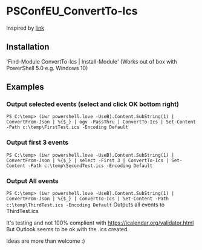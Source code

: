 # PSConfEU_ConvertTo-Ics

Inspired by [link](http://www.powertheshell.com/agendacompetition/)

## Installation
'Find-Module ConvertTo-Ics | Install-Module'
(Works out of box with PowerShell 5.0 e.g. Windows 10)


## Examples 
### Output selected events (select and click OK bottom right)
`PS C:\temp> (iwr powershell.love -UseB).Content.SubString(1) | ConvertFrom-Json | %{$_} | ogv -PassThru | ConvertTo-Ics | Set-Content -Path c:\temp\FirstTest.ics -Encoding Default`

### Output first 3 events
`PS C:\temp> (iwr powershell.love -UseB).Content.SubString(1) | ConvertFrom-Json | %{$_} | select -First 3 | ConvertTo-Ics | Set-Content -Path c:\temp\SecondTest.ics -Encoding Default`

### Output All events
`PS C:\temp> (iwr powershell.love -UseB).Content.SubString(1) | ConvertFrom-Json | %{$_} | ConvertTo-Ics | Set-Content -Path c:\temp\ThirdTest.ics -Encoding Default`
Outputs all events to ThirdTest.ics

It's testing and not 100% complient with https://icalendar.org/validator.html But Outlook seems to be ok with the .ics created. 




Ideas are more than welcome :) 
